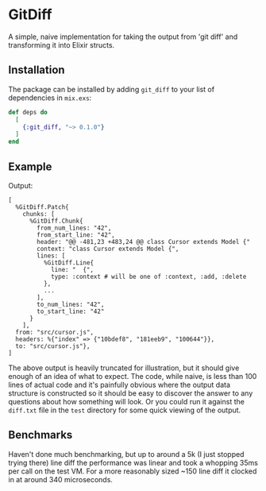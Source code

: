 # GitDiff

A simple, naive implementation for taking the output from 'git diff' and transforming it into Elixir structs.

## Installation

The package can be installed by adding `git_diff` to your list of dependencies in `mix.exs`:

```elixir
def deps do
  [
    {:git_diff, "~> 0.1.0"}
  ]
end
```

## Example

Output:
```
[
  %GitDiff.Patch{
    chunks: [
      %GitDiff.Chunk{
        from_num_lines: "42",
        from_start_line: "42",
        header: "@@ -481,23 +483,24 @@ class Cursor extends Model {"
        context: "class Cursor extends Model {",
        lines: [
          %GitDiff.Line{
            line: "  {",
            type: :context # will be one of :context, :add, :delete
          },
          ...
        ],
        to_num_lines: "42",
        to_start_line: "42"
      }
    ],
  from: "src/cursor.js",
  headers: %{"index" => {"10bdef8", "181eeb9", "100644"}},
  to: "src/cursor.js"},
]
```

The above output is heavily truncated for illustration, but it should give enough of an idea of what to expect. The
code, while naive, is less than 100 lines of actual code and it's painfully obvious where the output data structure is
constructed so it should be easy to discover the answer to any questions about how something will look. Or you could run
it against the `diff.txt` file in the `test` directory for some quick viewing of the output.

## Benchmarks

Haven't done much benchmarking, but up to around a 5k (I just stopped trying there) line diff the performance was
linear and took a whopping 35ms per call on the test VM. For a more reasonably sized ~150 line diff it clocked in at
around 340 microseconds.